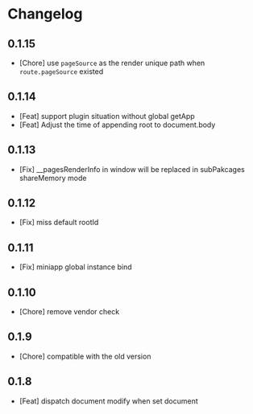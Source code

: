 # Changelog

## 0.1.15

- [Chore] use `pageSource` as the render unique path when `route.pageSource` existed

## 0.1.14

- [Feat] support plugin situation without global getApp
- [Feat] Adjust the time of appending root to document.body

## 0.1.13

- [Fix] __pagesRenderInfo in window will be replaced in subPakcages shareMemory mode

## 0.1.12

- [Fix] miss default rootId

## 0.1.11

- [Fix] miniapp global instance bind

## 0.1.10

- [Chore] remove vendor check
## 0.1.9

- [Chore] compatible with the old version

## 0.1.8

- [Feat] dispatch document modify when set document
